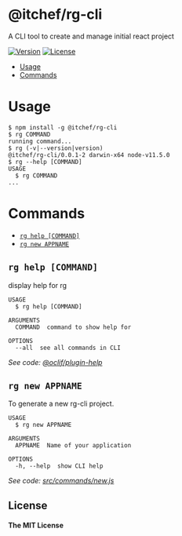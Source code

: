 @itchef/rg-cli
==============

A CLI tool to create and manage initial react project

[![Version](https://img.shields.io/npm/v/@itchef/rg-cli.svg)](https://npmjs.org/package/@itchef/rg-cli)
[![License](https://img.shields.io/npm/l/@itchef/rg-cli.svg)](https://github.com/ITChef/rg-cli/blob/master/package.json)

<!-- toc -->
* [Usage](#usage)
* [Commands](#commands)
<!-- tocstop -->
# Usage
<!-- usage -->
```sh-session
$ npm install -g @itchef/rg-cli
$ rg COMMAND
running command...
$ rg (-v|--version|version)
@itchef/rg-cli/0.0.1-2 darwin-x64 node-v11.5.0
$ rg --help [COMMAND]
USAGE
  $ rg COMMAND
...
```
<!-- usagestop -->
# Commands
<!-- commands -->
* [`rg help [COMMAND]`](#rg-help-command)
* [`rg new APPNAME`](#rg-new-appname)

## `rg help [COMMAND]`

display help for rg

```
USAGE
  $ rg help [COMMAND]

ARGUMENTS
  COMMAND  command to show help for

OPTIONS
  --all  see all commands in CLI
```

_See code: [@oclif/plugin-help](https://github.com/oclif/plugin-help/blob/v2.1.6/src/commands/help.ts)_

## `rg new APPNAME`

To generate a new rg-cli project.

```
USAGE
  $ rg new APPNAME

ARGUMENTS
  APPNAME  Name of your application

OPTIONS
  -h, --help  show CLI help
```

_See code: [src/commands/new.js](https://github.com/ITChef/rg-cli/blob/v0.0.1-2/src/commands/new.js)_
<!-- commandsstop -->

## License
#### The MIT License
